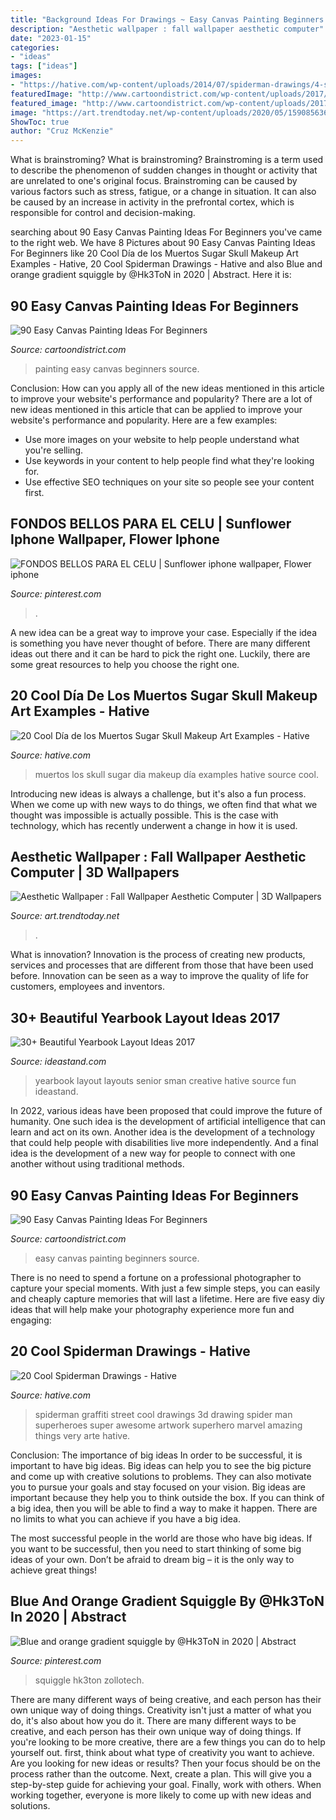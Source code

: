 ```yaml
---
title: "Background Ideas For Drawings ~ Easy Canvas Painting Beginners Source"
description: "Aesthetic wallpaper : fall wallpaper aesthetic computer"
date: "2023-01-15"
categories:
- "ideas"
tags: ["ideas"]
images:
- "https://hative.com/wp-content/uploads/2014/07/spiderman-drawings/4-spiderman-drawings.jpg"
featuredImage: "http://www.cartoondistrict.com/wp-content/uploads/2017/06/Easy-Canvas-Painting-Ideas-For-Beginners0201.jpg"
featured_image: "http://www.cartoondistrict.com/wp-content/uploads/2017/06/Easy-Canvas-Painting-Ideas-For-Beginners0201.jpg"
image: "https://art.trendtoday.net/wp-content/uploads/2020/05/1590856366_Aesthetic-Wallpaper-Aesthetic-Wallpaper-Collage-3D-Wallpapers.png"
ShowToc: true
author: "Cruz McKenzie"
---
```



What is brainstroming?
What is brainstroming? Brainstroming is a term used to describe the phenomenon of sudden changes in thought or activity that are unrelated to one's original focus. Brainstroming can be caused by various factors such as stress, fatigue, or a change in situation. It can also be caused by an increase in activity in the prefrontal cortex, which is responsible for control and decision-making.

	

		
searching about 90 Easy Canvas Painting Ideas For Beginners you've came to the right web. We have 8 Pictures about 90 Easy Canvas Painting Ideas For Beginners like 20 Cool Día de los Muertos Sugar Skull Makeup Art Examples - Hative, 20 Cool Spiderman Drawings - Hative and also Blue and orange gradient squiggle by @Hk3ToN in 2020 | Abstract. Here it is:
		
    
## 90 Easy Canvas Painting Ideas For Beginners

<img loading=lazy src="http://www.cartoondistrict.com/wp-content/uploads/2017/06/Easy-Canvas-Painting-Ideas-For-Beginners0201.jpg" onerror="this.onerror=null;this.src='https://tse2.mm.bing.net/th?id=OIP.hI1Tv4Y6Y5t2unCN60fbQgHaLc&amp;pid=15.1';" alt="90 Easy Canvas Painting Ideas For Beginners">

_Source: cartoondistrict.com_

>painting easy canvas beginners source. 

	

Conclusion: How can you apply all of the new ideas mentioned in this article to improve your website's performance and popularity?
There are a lot of new ideas mentioned in this article that can be applied to improve your website's performance and popularity. Here are a few examples: 
- Use more images on your website to help people understand what you're selling. 
- Use keywords in your content to help people find what they're looking for. 
- Use effective SEO techniques on your site so people see your content first.

    
## FONDOS BELLOS PARA EL CELU | Sunflower Iphone Wallpaper, Flower Iphone

<img loading=lazy src="https://i.pinimg.com/736x/28/1c/e3/281ce37c04dcb2c590a399a94e9526c3.jpg" onerror="this.onerror=null;this.src='https://tse4.mm.bing.net/th?id=OIP.bhtNrAATFdETmVV4B2FLzwAAAA&amp;pid=15.1';" alt="FONDOS BELLOS PARA EL CELU | Sunflower iphone wallpaper, Flower iphone">

_Source: pinterest.com_

>. 

	

A new idea can be a great way to improve your case. Especially if the idea is something you have never thought of before. There are many different ideas out there and it can be hard to pick the right one. Luckily, there are some great resources to help you choose the right one.

    
## 20 Cool Día De Los Muertos Sugar Skull Makeup Art Examples - Hative

<img loading=lazy src="https://hative.com/wp-content/uploads/2014/05/dia-de-los-muertos/5-dia-de-los-muertos-make-up.jpg" onerror="this.onerror=null;this.src='https://tse4.mm.bing.net/th?id=OIP.9ULs1um6JGlCjgg0bL6I1wAAAA&amp;pid=15.1';" alt="20 Cool Día de los Muertos Sugar Skull Makeup Art Examples - Hative">

_Source: hative.com_

>muertos los skull sugar dia makeup día examples hative source cool. 

	

Introducing new ideas is always a challenge, but it's also a fun process. When we come up with new ways to do things, we often find that what we thought was impossible is actually possible. This is the case with technology, which has recently underwent a change in how it is used. 

    
## Aesthetic Wallpaper : Fall Wallpaper Aesthetic Computer | 3D Wallpapers

<img loading=lazy src="https://art.trendtoday.net/wp-content/uploads/2020/05/1590856366_Aesthetic-Wallpaper-Aesthetic-Wallpaper-Collage-3D-Wallpapers.png" onerror="this.onerror=null;this.src='https://tse1.mm.bing.net/th?id=OIP.fvTlTWeOEc9RuFZI9RMYBAHaNM&amp;pid=15.1';" alt="Aesthetic Wallpaper : Fall Wallpaper Aesthetic Computer | 3D Wallpapers">

_Source: art.trendtoday.net_

>. 

	

What is innovation?
Innovation is the process of creating new products, services and processes that are different from those that have been used before. Innovation can be seen as a way to improve the quality of life for customers, employees and inventors.

    
## 30+ Beautiful Yearbook Layout Ideas 2017

<img loading=lazy src="http://ideastand.com/wp-content/uploads/2014/02/sman-yearbook-layout-design-22.jpg" onerror="this.onerror=null;this.src='https://tse4.mm.bing.net/th?id=OIP.9CUXlG63Un6UFbq8-AOsNAHaKd&amp;pid=15.1';" alt="30+ Beautiful Yearbook Layout Ideas 2017">

_Source: ideastand.com_

>yearbook layout layouts senior sman creative hative source fun ideastand. 

	

In 2022, various ideas have been proposed that could improve the future of humanity. One such idea is the development of artificial intelligence that can learn and act on its own. Another idea is the development of a technology that could help people with disabilities live more independently. And a final idea is the development of a new way for people to connect with one another without using traditional methods.

    
## 90 Easy Canvas Painting Ideas For Beginners

<img loading=lazy src="http://www.cartoondistrict.com/wp-content/uploads/2017/06/Easy-Canvas-Painting-Ideas-For-Beginners21-1.jpg" onerror="this.onerror=null;this.src='https://tse4.mm.bing.net/th?id=OIP.4OkhfQN4teidQ5dAVEC1JwHaJ4&amp;pid=15.1';" alt="90 Easy Canvas Painting Ideas For Beginners">

_Source: cartoondistrict.com_

>easy canvas painting beginners source. 

	

There is no need to spend a fortune on a professional photographer to capture your special moments. With just a few simple steps, you can easily and cheaply capture memories that will last a lifetime. Here are five easy diy ideas that will help make your photography experience more fun and engaging:

    
## 20 Cool Spiderman Drawings - Hative

<img loading=lazy src="https://hative.com/wp-content/uploads/2014/07/spiderman-drawings/4-spiderman-drawings.jpg" onerror="this.onerror=null;this.src='https://tse1.mm.bing.net/th?id=OIP.FoDb6moj54CFoORld7AAQwHaLH&amp;pid=15.1';" alt="20 Cool Spiderman Drawings - Hative">

_Source: hative.com_

>spiderman graffiti street cool drawings 3d drawing spider man superheroes super awesome artwork superhero marvel amazing things very arte hative. 

	

Conclusion: The importance of big ideas
In order to be successful, it is important to have big ideas. Big ideas can help you to see the big picture and come up with creative solutions to problems. They can also motivate you to pursue your goals and stay focused on your vision.
Big ideas are important because they help you to think outside the box. If you can think of a big idea, then you will be able to find a way to make it happen. There are no limits to what you can achieve if you have a big idea.

The most successful people in the world are those who have big ideas. If you want to be successful, then you need to start thinking of some big ideas of your own. Don’t be afraid to dream big – it is the only way to achieve great things!

    
## Blue And Orange Gradient Squiggle By @Hk3ToN In 2020 | Abstract

<img loading=lazy src="https://i.pinimg.com/736x/e3/67/20/e36720195f5078c15d720dcfdfe32f98.jpg" onerror="this.onerror=null;this.src='https://tse4.mm.bing.net/th?id=OIP.Qp8TkFz8BdG3r_Gg51syzwHaQB&amp;pid=15.1';" alt="Blue and orange gradient squiggle by @Hk3ToN in 2020 | Abstract">

_Source: pinterest.com_

>squiggle hk3ton zollotech. 

	

There are many different ways of being creative, and each person has their own unique way of doing things.
Creativity isn't just a matter of what you do, it's also about how you do it. There are many different ways to be creative, and each person has their own unique way of doing things. If you're looking to be more creative, there are a few things you can do to help yourself out. first, think about what type of creativity you want to achieve. Are you looking for new ideas or results? Then your focus should be on the process rather than the outcome. Next, create a plan. This will give you a step-by-step guide for achieving your goal. Finally, work with others. When working together, everyone is more likely to come up with new ideas and solutions.

